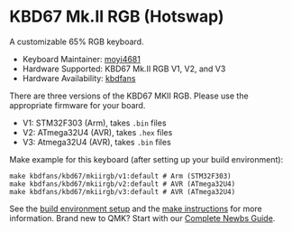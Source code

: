 # KBD67 Mk.II RGB (Hotswap)

A customizable 65% RGB keyboard.

* Keyboard Maintainer: [moyi4681](https://github.com/moyi4681)
* Hardware Supported: KBD67 Mk.II RGB V1, V2, and V3
* Hardware Availability: [kbdfans](https://kbdfans.myshopify.com/)

There are three versions of the KBD67 MKII RGB. Please use the appropriate firmware for your board. 

* V1: STM32F303 (Arm), takes `.bin` files
* V2: ATmega32U4 (AVR), takes `.hex` files
* V3: Atmega32U4 (AVR), takes  `.bin` files

Make example for this keyboard (after setting up your build environment):

    make kbdfans/kbd67/mkiirgb/v1:default # Arm (STM32F303)
    make kbdfans/kbd67/mkiirgb/v2:default # AVR (ATmega32U4)
    make kbdfans/kbd67/mkiirgb/v3:default # AVR (ATmega32U4)

See the [build environment setup](https://docs.qmk.fm/#/getting_started_build_tools) and the [make instructions](https://docs.qmk.fm/#/getting_started_make_guide) for more information. Brand new to QMK? Start with our [Complete Newbs Guide](https://docs.qmk.fm/#/newbs).
